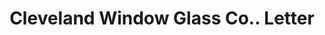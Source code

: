 ---
doi: 10.7916/D8TX4SG3
date_other: '1870'
date_other_textual: 1870-1879
form: correspondence
genre:
- Letters (correspondence)
name:
- Cleveland Window Glass Co.
object_in_context_url: https://biggert.cul.columbia.edu/items/view/ave_biggert_01280
subject_hierarchical_geographic:
- Cleveland, Ohio, United States
subject_name:
- Cleveland Window Glass Co.
title: Cleveland Window Glass Co.. Letter
sort_title: Cleveland Window Glass Co.. Letter
call_number: ave_biggert_01280
coordinates:
- 41.48222222222223,-81.66972222222223
pid: ave_biggert_01280
identifiers: ave_biggert_01280
thumbnail: https://derivativo-2.library.columbia.edu/iiif/2/ldpd:343099/full/!256,256/0/native.jpg
permalink: "/items/ave_biggert_01280/"
layout: iiif-image-page
---